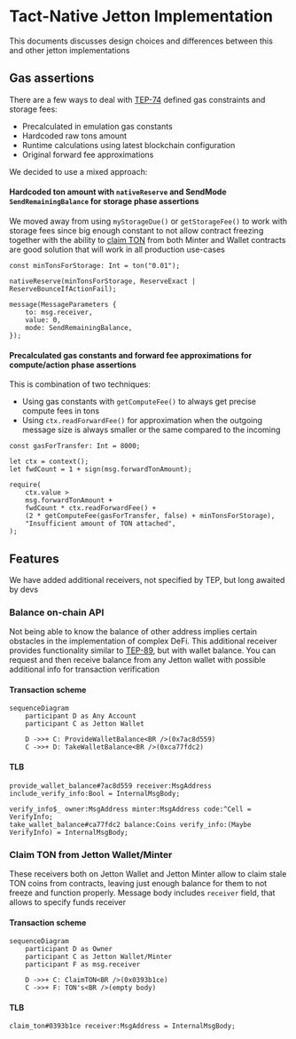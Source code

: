 # Tact-Native Jetton Implementation

This documents discusses design choices and differences between this and other jetton implementations

## Gas assertions

There are a few ways to deal with [TEP-74](https://github.com/ton-blockchain/TEPs/blob/master/text/0074-jettons-standard.md) defined gas constraints and storage fees:

- Precalculated in emulation gas constants
- Hardcoded raw tons amount
- Runtime calculations using latest blockchain configuration
- Original forward fee approximations

We decided to use a mixed approach:

#### Hardcoded ton amount with `nativeReserve` and SendMode `SendRemainingBalance` for storage phase assertions

We moved away from using `myStorageDue()` or `getStorageFee()` to work with storage fees since big enough constant to not allow contract freezing together with the ability to [claim TON](#claim-ton-from-jetton-walletminter) from both Minter and Wallet contracts are good solution that will work in all production use-cases

```tact
const minTonsForStorage: Int = ton("0.01");

nativeReserve(minTonsForStorage, ReserveExact | ReserveBounceIfActionFail);

message(MessageParameters {
    to: msg.receiver,
    value: 0,
    mode: SendRemainingBalance,
});
```

#### Precalculated gas constants and forward fee approximations for compute/action phase assertions

This is combination of two techniques:

- Using gas constants with `getComputeFee()` to always get precise compute fees in tons
- Using `ctx.readForwardFee()` for approximation when the outgoing message size is always smaller or the same compared to the incoming

```tact
const gasForTransfer: Int = 8000;

let ctx = context();
let fwdCount = 1 + sign(msg.forwardTonAmount);

require(
    ctx.value >
    msg.forwardTonAmount +
    fwdCount * ctx.readForwardFee() +
    (2 * getComputeFee(gasForTransfer, false) + minTonsForStorage),
    "Insufficient amount of TON attached",
);
```

## Features

We have added additional receivers, not specified by TEP, but long awaited by devs

### Balance on-chain API

Not being able to know the balance of other address implies certain obstacles in the implementation of complex DeFi.
This additional receiver provides functionality similar to [TEP-89](https://github.com/ton-blockchain/TEPs/blob/master/text/0089-jetton-wallet-discovery.md), but with wallet balance. You can request and then receive balance from any Jetton wallet with possible additional info for transaction verification

#### Transaction scheme

```mermaid
sequenceDiagram
    participant D as Any Account
    participant C as Jetton Wallet

    D ->>+ C: ProvideWalletBalance<BR />(0x7ac8d559)
    C ->>+ D: TakeWalletBalance<BR />(0xca77fdc2)
```

#### TLB

```tlb
provide_wallet_balance#7ac8d559 receiver:MsgAddress include_verify_info:Bool = InternalMsgBody;

verify_info$_ owner:MsgAddress minter:MsgAddress code:^Cell = VerifyInfo;
take_wallet_balance#ca77fdc2 balance:Coins verify_info:(Maybe VerifyInfo) = InternalMsgBody;
```

### Claim TON from Jetton Wallet/Minter

These receivers both on Jetton Wallet and Jetton Minter allow to claim stale TON coins from contracts, leaving just enough balance for them to not freeze and function properly. Message body includes `receiver` field, that allows to specify funds receiver

#### Transaction scheme

```mermaid
sequenceDiagram
    participant D as Owner
    participant C as Jetton Wallet/Minter
    participant F as msg.receiver

    D ->>+ C: ClaimTON<BR />(0x0393b1ce)
    C ->>+ F: TON's<BR />(empty body)
```

#### TLB

```tlb
claim_ton#0393b1ce receiver:MsgAddress = InternalMsgBody;
```

